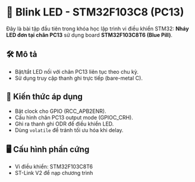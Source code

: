 # 🔦 Blink LED - STM32F103C8 (PC13)

Đây là bài tập đầu tiên trong khóa học lập trình vi điều khiển STM32: **Nháy LED đơn tại chân PC13** sử dụng board **STM32F103C8T6 (Blue Pill)**.

## 🛠️ Mô tả

- Bật/tắt LED nối với chân PC13 liên tục theo chu kỳ.
- Sử dụng truy cập thanh ghi trực tiếp (bare-metal C).


## 🧠 Kiến thức áp dụng

- Bật clock cho GPIO (RCC_APB2ENR).
- Cấu hình chân PC13 output mode (GPIOC_CRH).
- Ghi ra thanh ghi ODR để điều khiển LED.
- Dùng `volatile` để tránh tối ưu hóa khi delay.

## 🖥️ Cấu hình phần cứng

- Vi điều khiển: STM32F103C8T6
- ST-Link V2 để nạp chương trình

